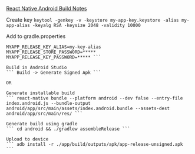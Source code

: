 [React Native Android Build Notes](https://facebook.github.io/react-native/docs/signed-apk-android.html)

Create key
``` keytool -genkey -v -keystore my-app-key.keystore -alias my-app-alias -keyalg RSA -keysize 2048 -validity 10000 ```

Add to gradle.properties
``` MYAPP_RELEASE_STORE_FILE=my-app-key.keystore
MYAPP_RELEASE_KEY_ALIAS=my-key-alias
MYAPP_RELEASE_STORE_PASSWORD=*****
MYAPP_RELEASE_KEY_PASSWORD=***** ```

Build in Android Studio
``` Build -> Generate Signed Apk ```

OR

Generate installable build
``` react-native bundle --platform android --dev false --entry-file index.android.js --bundle-output android/app/src/main/assets/index.android.bundle --assets-dest android/app/src/main/res/ ```

Generate build using gradle
``` cd android && ./gradlew assembleRelease ```

Upload to device
``` adb install -r ./app/build/outputs/apk/app-release-unsigned.apk ```
